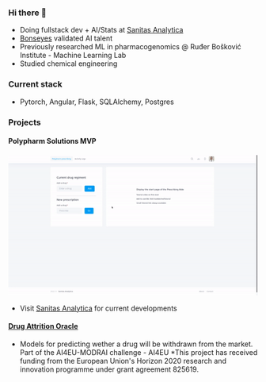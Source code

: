 ### Hi there 👋

- Doing fullstack dev + AI/Stats at [Sanitas Analytica](https://www.sanitasanalytica.com/)
- [Bonseyes](https://www.bonseyes.com/) validated AI talent 
- Previously researched ML in pharmacogenomics @ Ruđer Bošković Institute - Machine Learning Lab
- Studied chemical engineering

### Current stack
- Pytorch, Angular, Flask, SQLAlchemy, Postgres

### Projects
#### Polypharm Solutions MVP
![til](./polypharm.gif)
- Visit [Sanitas Analytica](https://www.sanitasanalytica.com/) for current developments

#### [Drug Attrition Oracle](https://github.com/dionizijefa/Drug-Attrition-Oracle)
- Models for predicting wether a drug will be withdrawn from the market. Part of the AI4EU-MODRAI challenge - AI4EU
*This project has received funding from the European Union's Horizon 2020 research and innovation programme under grant agreement 825619.
